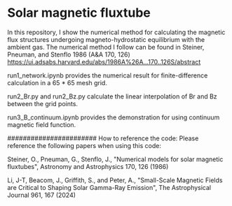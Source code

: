 # Solar magnetic fluxtube

In this repository, I show the numerical method for calculating the magnetic flux structures undergoing magneto-hydrostatic equilibrium with the ambient gas. The numerical method I follow can be found in Steiner, Pneuman, and Stenflo 1986 (A&A 170, 126) <https://ui.adsabs.harvard.edu/abs/1986A%26A...170..126S/abstract>

run1_network.ipynb provides the numerical result for finite-difference calculation in a 65 * 65 mesh grid. 

run2_Br.py and run2_Bz.py calculate the linear interpolation of Br and Bz between the grid points.

run3_B_continuum.ipynb provides the demonstration for using continuum magnetic field function.


####################### How to reference the code: Please reference the following papers when using this code:

Steiner, O., Pneuman, G., Stenflo, J., "Numerical models for solar magnetic fluxtubes", Astronomy and Astrophysics 170, 126 (1986)

Li, J-T, Beacom, J., Griffith, S., and Peter, A., "Small-Scale Magnetic Fields are Critical to Shaping Solar Gamma-Ray Emission", The Astrophysical Journal 961, 167 (2024)
